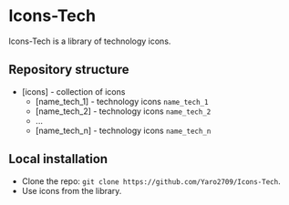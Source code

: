 # Icons-Tech

Icons-Tech is a library of technology icons.

## Repository structure

- [icons] - collection of icons
    - [name_tech_1] - technology icons `name_tech_1`
    - [name_tech_2] - technology icons `name_tech_2`
    - ...
    - [name_tech_n] - technology icons `name_tech_n`
 
## Local installation

- Clone the repo: `git clone https://github.com/Yaro2709/Icons-Tech`.
- Use icons from the library.